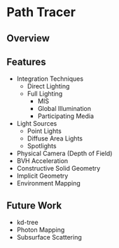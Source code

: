 # Path Tracer

## Overview
<!-- [Blog Post](http://jonlee.xyz/projects/mcpt.html) -->

## Features
- Integration Techniques
    - Direct Lighting
    - Full Lighting
        - MIS
        - Global Illumination
        - Participating Media
- Light Sources
    - Point Lights
    - Diffuse Area Lights
    - Spotlights
- Physical Camera (Depth of Field)
- BVH Acceleration
- Constructive Solid Geometry 
- Implicit Geometry
- Environment Mapping

## Future Work
- kd-tree
- Photon Mapping
- Subsurface Scattering
